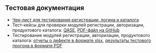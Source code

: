 ## Тестовая документация

* [Чек-лист для тестирования регистрации, логина и каталога](https://docs.google.com/spreadsheets/d/10i4_BSqf23ZDD2MD6eVxrBoZUTc2AM6gHe4XPBIuJm0/edit?usp=sharing)
* Тест-кейсы для проверки модулей регистрации, авторизации, продуктового каталога: [QASE](https://app.qase.io/project/G9?suite=34), [PDF-файл на GitHub](https://github.com/khramovich/docs/blob/main/TD.%20Registration%2C%20Authorization%2C%20Product%20catalog.pdf)
* Тестирование модулей регистрации, авторизации, продуктового каталога: [отчеты о дефекте в формате xlsx](https://github.com/khramovich/docs/blob/main/%D0%A0%D0%BE%D0%BC%D0%B0%D0%BD%20%D0%A5%D1%80%D0%B0%D0%BC%D0%BE%D0%B2%D0%B8%D1%87.%20%D0%9E%D1%82%D1%87%D0%B5%D1%82%D1%8B%20%D0%BE%20%D0%B4%D0%B5%D1%84%D0%B5%D0%BA%D1%82%D0%B0%D1%85%20(%D1%80%D0%B5%D0%B3%D0%B8%D1%81%D1%82%D1%80%D0%B0%D1%86%D0%B8%D1%8F%20%D0%B8%20%D0%B0%D0%B2%D1%82%D0%BE%D1%80%D0%B8%D0%B7%D0%B0%D1%86%D0%B8%D1%8F%2C%20%D0%BA%D0%B0%D1%82%D0%B0%D0%BB%D0%BE%D0%B3%20%D1%82%D0%BE%D0%B2%D0%B0%D1%80%D0%BE%D0%B2).xlsx), [результаты тестового прогона в формате PDF](https://github.com/khramovich/docs/blob/main/G9.%20Roman's%20test%20run%2C%20pt.%201%20(2024.12.19).pdf)
